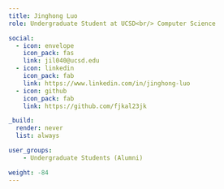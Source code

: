 ```yaml
---
title: Jinghong Luo
role: Undergraduate Student at UCSD<br/> Computer Science

social:
  - icon: envelope
    icon_pack: fas
    link: jil040@ucsd.edu
  - icon: linkedin
    icon_pack: fab
    link: https://www.linkedin.com/in/jinghong-luo
  - icon: github
    icon_pack: fab
    link: https://github.com/fjkal23jk

_build:
  render: never
  list: always

user_groups:
    - Undergraduate Students (Alumni)

weight: -84
---
```

